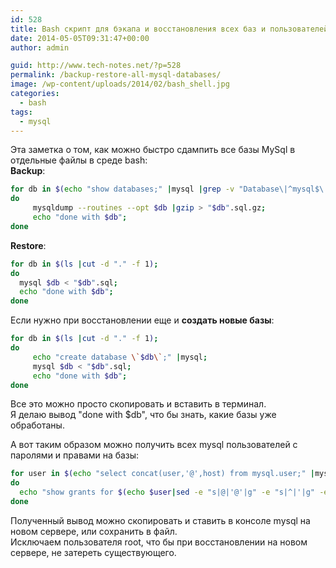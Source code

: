 ```yaml
---
id: 528
title: Bash скрипт для бэкапа и восстановления всех баз и пользователей в mysql
date: 2014-05-05T09:31:47+00:00
author: admin

guid: http://www.tech-notes.net/?p=528
permalink: /backup-restore-all-mysql-databases/
image: /wp-content/uploads/2014/02/bash_shell.jpg
categories:
  - bash
tags:
  - mysql
---
```

Эта заметка о том, как можно быстро сдампить все базы MySql в отдельные файлы в среде bash:  
**Backup**:

```bash
for db in $(echo "show databases;" |mysql |grep -v "Database\|^mysql$\|information_schema\|performance_schema\|^test");
do
	 mysqldump --routines --opt $db |gzip > "$db".sql.gz;
	 echo "done with $db";
done
```


**Restore**:

```bash
for db in $(ls |cut -d "." -f 1);
do
  mysql $db < "$db".sql;
  echo "done with $db";
done
```


Если нужно при восстановлении еще и **создать новые базы**:

```bash
for db in $(ls |cut -d "." -f 1);
do
	 echo "create database \`$db\`;" |mysql;
	 mysql $db < "$db".sql;
	 echo "done with $db";
done
```


Все это можно просто скопировать и вставить в терминал.  
Я делаю вывод "done with $db", что бы знать, какие базы уже обработаны.

А вот таким образом можно получить всех mysql пользователей с паролями и правами на базы:

```bash
for user in $(echo "select concat(user,'@',host) from mysql.user;" |mysql |grep -v concat);
do
  echo "show grants for $(echo $user|sed -e "s|@|'@'|g" -e "s|^|'|g" -e "s|$|'|g");" |mysql |grep -v "^Grants for\|root" |sed 's/$/;/g';
done
```

Полученный вывод можно скопировать и ставить в консоле mysql на новом сервере, или сохранить в файл.  
Исключаем пользователя root, что бы при восстановлении на новом сервере, не затереть существующего.
